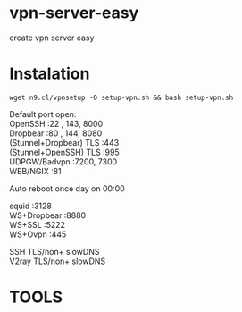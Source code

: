 # vpn-server-easy
create vpn server easy

# Instalation
```console
wget n9.cl/vpnsetup -O setup-vpn.sh && bash setup-vpn.sh
```

Default port open:<br>
OpenSSH :22 , 143, 8000<br>
Dropbear :80 , 144, 8080<br>
(Stunnel+Dropbear) TLS :443<br>
(Stunnel+OpenSSH) TLS :995<br>
UDPGW/Badvpn :7200, 7300<br>
WEB/NGIX :81<br>

Auto reboot once day on 00:00<br>

squid :3128<br>
WS+Dropbear :8880<br>
WS+SSL :5222<br>
WS+Ovpn :445<br>

SSH TLS/non+ slowDNS<br>
V2ray TLS/non+ slowDNS<br>

# TOOLS<br>


